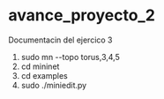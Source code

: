 # avance_proyecto_2

Documentacin del ejercico 3
1. sudo mn --topo torus,3,4,5
2. cd mininet
3. cd examples
4. sudo ./miniedit.py